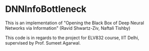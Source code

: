# DNNInfoBottleneck

This is an implementation of "Opening the Black Box of Deep Neural Networks via Information" (Ravid Shwartz-Ziv, Naftali Tishby)

This code is in regards to the project for ELV832 course, IIT Delhi, supervised by Prof. Sumeet Agarwal.
